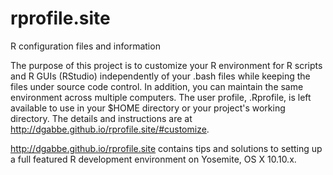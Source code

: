 # rprofile.site
R configuration files and information

The purpose of this project is to customize your R environment for R scripts and R GUIs (RStudio) independently of your .bash files while keeping the files under source code control. In addition, you can maintain the same environment across multiple computers. The user profile, .Rprofile, is left available to use in your $HOME directory or your project's working directory. The details and instructions are at http://dgabbe.github.io/rprofile.site/#customize.

http://dgabbe.github.io/rprofile.site contains tips and solutions to setting up a full featured R development environment on Yosemite, OS X 10.10.x.
